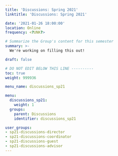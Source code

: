 ```yaml
---
title: 'Discussions: Spring 2021'
linktitle: 'Discussions: Spring 2021'

date: '2021-01-26 18:00:00'
location: Online
frequency: <?UNK?>

# Summarize the Group's content for this semester
summary: >-
  We're working on filling this out!

draft: false

# DO NOT EDIT BELOW THIS LINE ----------
toc: true
weight: 999936

menu_name: discussions_sp21

menu:
  discussions_sp21:
    weight: 1
  groups:
    parent: Discussions
    identifier: discussions_sp21

user_groups:
- sp21-discussions-director
- sp21-discussions-coordinator
- sp21-discussions-guest
- sp21-discussions-advisor
---
```

